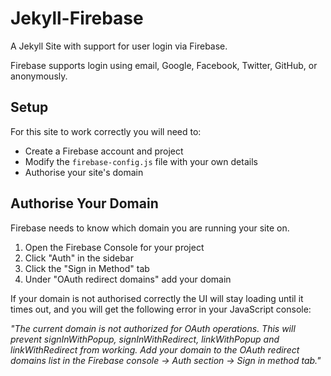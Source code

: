 # Jekyll-Firebase
A Jekyll Site with support for user login via Firebase.

Firebase supports login using email, Google, Facebook, Twitter, GitHub, or anonymously.


## Setup

For this site to work correctly you will need to:

- Create a Firebase account and project
- Modify the `firebase-config.js` file with your own details
- Authorise your site's domain



## Authorise Your Domain

Firebase needs to know which domain you are running your site on.

1. Open the Firebase Console for your project
2. Click "Auth" in the sidebar
3. Click the "Sign in Method" tab
4. Under "OAuth redirect domains" add your domain

If your domain is not authorised correctly the UI will stay loading until it times out, and you will get the following error in your JavaScript console:

_"The current domain is not authorized for OAuth operations. This will prevent signInWithPopup, signInWithRedirect, linkWithPopup and linkWithRedirect from working. Add your domain to the OAuth redirect domains list in the Firebase console -> Auth section -> Sign in method tab."_